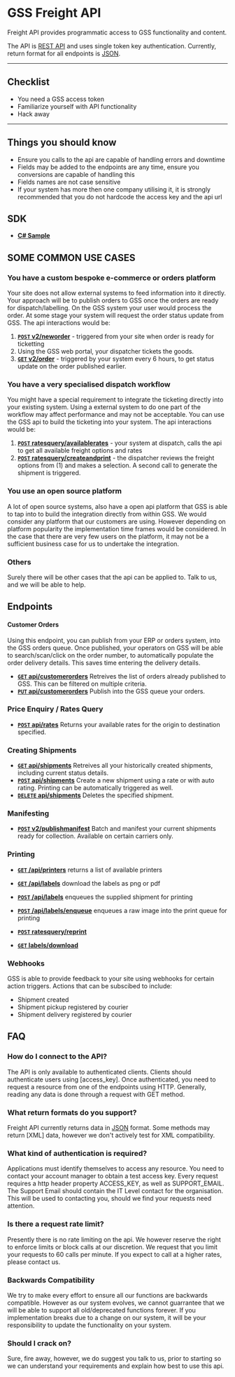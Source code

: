 # GSS Freight API

Freight API provides programmatic access to GSS functionality and content.

The API is [REST API](http:/en.wikipedia.org/wiki/Representational_State_Transfer "RESTful") and uses single token key authentication.
Currently, return format for all endpoints is [JSON](http:/json.org/ "JSON").


***

## Checklist
* You need a GSS access token
* Familiarize yourself with API functionality
* Hack away

***

## Things you should know

* Ensure you calls to the api are capable of handling errors and downtime
* Fields may be added to the endpoints are any time, ensure you conversions are capable of handling this
* Fields names are not case sensitive
* If your system has more then one company utilising it, it is strongly recommended that you do not hardcode the access key and the api url

## SDK

- **[C# Sample](https://github.com/gosweetspot/freight-api-csharp-sample)**



## SOME COMMON USE CASES
### You have a custom bespoke e-commerce or orders platform
Your site does not allow external systems to feed information into it directly.
Your approach will be to publish orders to GSS once the orders are ready for dispatch/labelling. On the GSS system your user would process the order.
At some stage your system will request the order status update from GSS.
The api interactions would be:
1. **[<code>POST</code> v2/neworder](https://github.com/gosweetspot/freight-api/blob/master/v2/POST_neworder.md)** - triggered from your site when order is ready for ticketting
2. Using the GSS web portal, your dispatcher tickets the goods.
3. **[<code>GET</code> v2/order](https://github.com/gosweetspot/freight-api/blob/master/v2/GET_order.md)** - triggered by your system every 6 hours, to get status update on the order published earlier.

### You have a very specialised dispatch workflow
You might have a special requirement to integrate the ticketing directly into your existing system.  Using a external system to do one part of the workflow may affect performance and may not be acceptable.  You can use the GSS api to build the ticketing into your system.
The api interactions would be:
1. **[<code>POST</code> ratesquery/availablerates](https://github.com/gosweetspot/freight-api/blob/master/ratesqueryv1/POST_availablerates.md)** - your system at dispatch, calls the api to get all available freight options and rates
2. **[<code>POST</code> ratesquery/createandprint](https://github.com/gosweetspot/freight-api/blob/master/ratesqueryv1/POST_createandprint.md)** - the dispatcher reviews the freight options from (1) and makes a selection. A second call to generate the shipment is triggered.

### You use an open source platform
A lot of open source systems, also have a open api platform that GSS is able to tap into to build the integration directly from within GSS. We would consider any platform that our customers are using.  However depending on platform popularity the implementation time frames would be considered.  In the case that there are very few users on the platform, it may not be a sufficient business case for us to undertake the integration.

### Others
Surely there will be other cases that the api can be applied to.  Talk to us, and we will be able to help.



## Endpoints

#### Customer Orders
Using this endpoint, you can publish from your ERP or orders system, into the GSS orders queue. Once published, your operators on GSS will be able to search/scan/click on the order number, to automatically populate the order delivery details. This saves time entering the delivery details.


- **[<code>GET</code> api/customerorders](/api/customerorders/get.md)**
Retreives the list of orders already published to GSS. This can be filtered on multiple criteria.
- **[<code>PUT</code> api/customerorders](https://github.com/gosweetspot/freight-api/blob/master/v2/GET_order.md)**
Publish into the GSS queue your orders.

### Price Enquiry / Rates Query

- **[<code>POST</code> api/rates](https://github.com/gosweetspot/freight-api/blob/master/ratesqueryv1/POST_availablerates.md)** Returns your available rates for the origin to destination specified.

### Creating Shipments

- **[<code>GET</code> api/shipments](https://github.com/gosweetspot/freight-api/blob/master/ratesqueryv1/POST_printcheapestcourier.md)** Retreives all your historically created shipments, including current status details.
- **[<code>POST</code> api/shipments](https://github.com/gosweetspot/freight-api/blob/master/ratesqueryv1/POST_createandprint.md)** Create a new shipment using a rate or with auto rating. Printing can be automatically triggered as well.
- **[<code>DELETE</code> api/shipments](https://github.com/gosweetspot/freight-api/blob/master/v2/POST_deleteconnote.md)** Deletes the specified shipment.

### Manifesting
- **[<code>POST</code> v2/publishmanifest](https://github.com/gosweetspot/freight-api/blob/master/v2/POST_publishmanifest.md)** Batch and manifest your current shipments ready for collection. Available on certain carriers only.

### Printing
- **[<code>GET</code> /api/printers](https://github.com/gosweetspot/freight-api/blob/master/printers/get.md)** returns a list of available printers

- **[<code>GET</code> /api/labels](https://github.com/gosweetspot/freight-api/blob/master/labels/get.md)** download the labels as png or pdf

- **[<code>POST</code> /api/labels](https://github.com/gosweetspot/freight-api/blob/master/labels/post.md)** enqueues the supplied shipment for printing

- **[<code>POST</code> /api/labels/enqueue](https://github.com/gosweetspot/freight-api/blob/master/labels/enqueue.md)** enqueues a raw image into the print queue for printing

- **[<code>POST</code> ratesquery/reprint](https://github.com/gosweetspot/freight-api/blob/master/ratesqueryv1/POST_reprint.md)**
- **[<code>GET</code> labels/download](https://github.com/gosweetspot/freight-api/blob/master/labels/GET_download.md)**

### Webhooks
GSS is able to provide feedback to your site using webhooks for certain action triggers.
Actions that can be subscibed to include:
- Shipment created
- Shipment pickup registered by courier
- Shipment delivery registered by courier

## FAQ

### How do I connect to the API?
The API is only available to authenticated clients. Clients should authenticate users using [access_key]. Once authenticated, you need to request a resource from one of the endpoints using HTTP. Generally, reading any data is done through a request with GET method.

### What return formats do you support?
Freight API currently returns data in [JSON](http:/json.org/ "JSON") format.  Some methods may return [XML] data, however we don't actively test for XML compatibility.

### What kind of authentication is required?
Applications must identify themselves to access any resource.
You need to contact your account manager to obtain a test access key.
Every request requires a http header property ACCESS_KEY, as well as SUPPORT_EMAIL. The Support Email should contain the IT Level contact for the organisation. This will be used to contacting you, should we find your requests need attention.

### Is there a request rate limit?
Presently there is no rate limiting on the api. We however reserve the right to enforce limits or block calls at our discretion.  We request that you limit your requests to 60 calls per minute. If you expect to call at a higher rates, please contact us.

### Backwards Compatibility
We try to make every effort to ensure all our functions are backwards compatible.  However as our system evolves, we cannot guarrantee that we will be able to support all old/deprecated functions forever.  If you implementation breaks due to a change on our system, it will be your responsibility to update the functionality on your system.

### Should I crack on?
Sure, fire away, however, we do suggest you talk to us, prior to starting so we can understand your requirements and explain how best to use this api.
